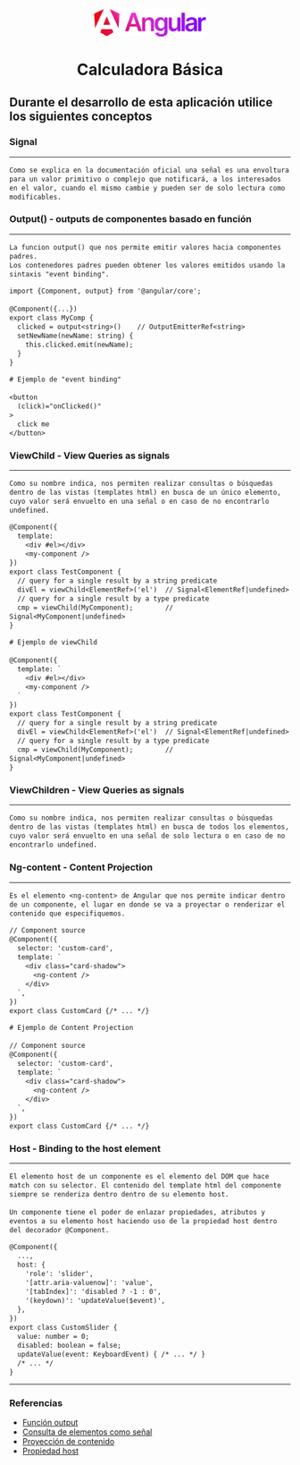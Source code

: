 <div style="text-align: center">
  <img src="./public/images/svg/angular.svg" style="max-width: 200px;" />
  <h1>Calculadora Básica</h1>
</div>

## Durante el desarrollo de esta aplicación utilice los siguientes conceptos

### Signal
---
	Como se explica en la documentación oficial una señal es una envoltura para un valor primitivo o complejo que notificará, a los interesados en el valor, cuando el mismo cambie y pueden ser de solo lectura como modificables.

### Output() - outputs de componentes basado en función
---
	La funcion output() que nos permite emitir valores hacia componentes padres. 
	Los contenedores padres pueden obtener los valores emitidos usando la sintaxis "event binding".

```
import {Component, output} from '@angular/core';

@Component({...})
export class MyComp {
  clicked = output<string>()    // OutputEmitterRef<string>
  setNewName(newName: string) {
    this.clicked.emit(newName);
  }
}
```

```
# Ejemplo de "event binding"

<button
  (click)="onClicked()"
>
  click me
</button>
```

### ViewChild - View Queries as signals
---
	Como su nombre indica, nos permiten realizar consultas o búsquedas dentro de las vistas (templates html) en busca de un único elemento, cuyo valor será envuelto en una señal o en caso de no encontrarlo undefined.

```
@Component({
  template:
	<div #el></div>
    <my-component />
})
export class TestComponent {
  // query for a single result by a string predicate  
  divEl = viewChild<ElementRef>('el')  // Signal<ElementRef|undefined>
  // query for a single result by a type predicate
  cmp = viewChild(MyComponent);        // Signal<MyComponent|undefined>
}
```

```
# Ejemplo de viewChild

@Component({
  template: `
    <div #el></div>
    <my-component />
  `
})
export class TestComponent {
  // query for a single result by a string predicate  
  divEl = viewChild<ElementRef>('el')  // Signal<ElementRef|undefined>
  // query for a single result by a type predicate
  cmp = viewChild(MyComponent);        // Signal<MyComponent|undefined>
}
```

### ViewChildren - View Queries as signals
---
	Como su nombre indica, nos permiten realizar consultas o búsquedas dentro de las vistas (templates html) en busca de todos los elementos, cuyo valor será envuelto en una señal de solo lectura o en caso de no encontrarlo undefined.
### Ng-content - Content Projection 
---
	Es el elemento <ng-content> de Angular que nos permite indicar dentro de un componente, el lugar en donde se va a proyectar o renderizar el contenido que especifiquemos.

```
// Component source
@Component({
  selector: 'custom-card',
  template: `
    <div class="card-shadow">
      <ng-content />
    </div>
  `,
})
export class CustomCard {/* ... */}
```

```
# Ejemplo de Content Projection

// Component source
@Component({
  selector: 'custom-card',
  template: `
    <div class="card-shadow">
      <ng-content />
    </div>
  `,
})
export class CustomCard {/* ... */}
```

### Host - Binding to the host element
---
	El elemento host de un componente es el elemento del DOM que hace match con su selector. El contenido del template html del componente siempre se renderiza dentro dentro de su elemento host.

	Un componente tiene el poder de enlazar propiedades, atributos y eventos a su elemento host haciendo uso de la propiedad host dentro del decorador @Component.

```
@Component({
  ...,
  host: {
    'role': 'slider',
    '[attr.aria-valuenow]': 'value',
    '[tabIndex]': 'disabled ? -1 : 0',
    '(keydown)': 'updateValue($event)',
  },
})
export class CustomSlider {
  value: number = 0;
  disabled: boolean = false;
  updateValue(event: KeyboardEvent) { /* ... */ }
  /* ... */
}
```

---
### Referencias
- [Función output](https://angular.dev/guide/components/output-fn)
- [Consulta de elementos como señal](https://angular.dev/guide/signals/queries#viewchild)
- [Proyección de contenido](https://angular.dev/guide/components/content-projection)
- [Propiedad host](https://angular.dev/guide/components/host-elements#the-hostbinding-and-hostlistener-decorators)
